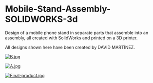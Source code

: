 # Mobile-Stand-Assembly-SOLIDWORKS-3d
Design of a mobile phone stand in separate parts that assemble into an assembly, all created with SolidWorks and printed on a 3D printer.

All designs shown here have been created by DAVID MARTÍNEZ.


[![B.jpg](https://i.postimg.cc/R00GcXJB/B.jpg)](https://postimg.cc/pmgDvQBG)


[![A.jpg](https://i.postimg.cc/Bvs5gN86/A.jpg)](https://postimg.cc/TK7W2VJM)


[![Final-product.jpg](https://i.postimg.cc/bJR3fWt4/Final-product.jpg)](https://postimg.cc/xJcKKsgP)


